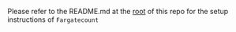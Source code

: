 Please refer to the README.md at the [root](https://github.com/mreferre/fargatecount) of this repo for the setup instructions of `Fargatecount` 